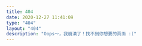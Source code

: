 ```yaml
---
title: 404
date: 2020-12-27 11:41:09
type: "404"
layout: "404"
description: "Oops～，我崩潰了！找不到你想要的頁面 :("
---
```



